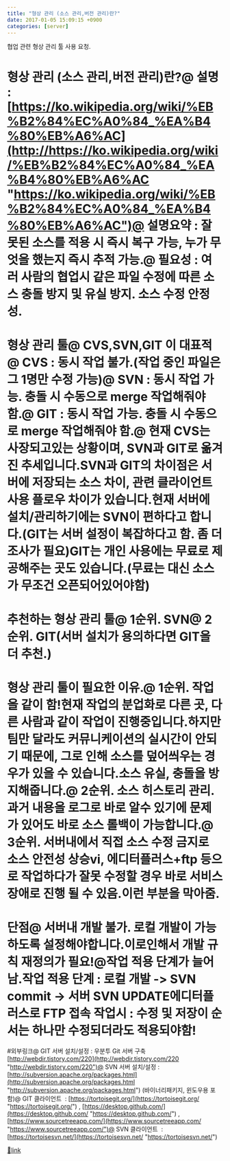 ```yaml
---
title: "형상 관리 (소스 관리,버전 관리)란?"
date: 2017-01-05 15:09:15 +0900
categories: [server]
---
```


협업 관련 형상 관리 툴 사용 요청.  
# 형상 관리 (소스 관리,버전 관리)란?@ 설명 : [https://ko.wikipedia.org/wiki/%EB%B2%84%EC%A0%84_%EA%B4%80%EB%A6%AC](http://https://ko.wikipedia.org/wiki/%EB%B2%84%EC%A0%84_%EA%B4%80%EB%A6%AC "https://ko.wikipedia.org/wiki/%EB%B2%84%EC%A0%84_%EA%B4%80%EB%A6%AC")@ 설명요약 : 잘못된 소스를 적용 시 즉시 복구 가능, 누가 무엇을 했는지 즉시 추적 가능.@ 필요성 : 여러 사람의 협업시 같은 파일 수정에 따른 소스 충돌 방지 및 유실 방지. 소스 수정 안정성.  
# 형상 관리 툴@ CVS,SVN,GIT 이 대표적@ CVS : 동시 작업 불가.(작업 중인 파일은 그 1명만 수정 가능)@ SVN : 동시 작업 가능. 충돌 시 수동으로 merge 작업해줘야 함.@ GIT : 동시 작업 가능. 충돌 시 수동으로 merge 작업해줘야 함.@ 현재 CVS는 사장되고있는 상황이며, SVN과 GIT로 옮겨진 추세입니다.SVN과 GIT의 차이점은 서버에 저장되는 소스 차이, 관련 클라이언트 사용 플로우 차이가 있습니다.현재 서버에 설치/관리하기에는 SVN이 편하다고 합니다.(GIT는 서버 설정이 복잡하다고 함. 좀 더 조사가 필요)GIT는 개인 사용에는 무료로 제공해주는 곳도 있습니다.(무료는 대신 소스가 무조건 오픈되어있어야함)  
# 추천하는 형상 관리 툴@ 1순위. SVN@ 2순위. GIT(서버 설치가 용의하다면 GIT을 더 추천.)  
# 형상 관리 툴이 필요한 이유.@ 1순위. 작업을 같이 함!현재 작업의 분업화로 다른 곳, 다른 사람과 같이 작업이 진행중입니다.하지만 팀만 달라도 커뮤니케이션의 실시간이 안되기 때문에, 그로 인해 소스를 덮어씌우는 경우가 있을 수 있습니다.소스 유실, 충돌을 방지해줍니다.@ 2순위. 소스 히스토리 관리.과거 내용을 로그로 바로 알수 있기에 문제 가 있어도 바로 소스 롤백이 가능합니다.@ 3순위. 서버내에서 직접 소스 수정 금지로 소스 안전성 상승vi, 에디터플러스+ftp 등으로 작업하다가 잘못 수정할 경우 바로 서비스 장애로 진행 될 수 있음.이런 부분을 막아줌.  
  
# 단점@ 서버내 개발 불가. 로컬 개발이 가능하도록 설정해야합니다.이로인해서 개발 규칙 재정의가 필요!@작업 적용 단계가 늘어남.작업 적용 단계 : 로컬 개발 -&gt; SVN commit -&gt; 서버 SVN UPDATE에디터플러스로 FTP 접속 작업시 : 수정 및 저장이 순서는 하나만 수정되더라도 적용되야함!  
#외부링크@ GIT 서버 설치/설정 : 우분투 Git 서버 구축 [http://webdir.tistory.com/220](http://webdir.tistory.com/220 "http://webdir.tistory.com/220")@ SVN 서버 설치/설정 : [http://subversion.apache.org/packages.html](http://subversion.apache.org/packages.html "http://subversion.apache.org/packages.html") (바이너리패키지, 윈도우용 포함)@ GIT 클라이언트  : [https://tortoisegit.org/](https://tortoisegit.org/ "https://tortoisegit.org/") , [https://desktop.github.com/](https://desktop.github.com/ "https://desktop.github.com/") , [https://www.sourcetreeapp.com/](https://www.sourcetreeapp.com/ "https://www.sourcetreeapp.com/")@ SVN 클라이언트  : [https://tortoisesvn.net/](https://tortoisesvn.net/ "https://tortoisesvn.net/")  



[🔗link](http://www.mins01.com/mh/tech/read/1051)